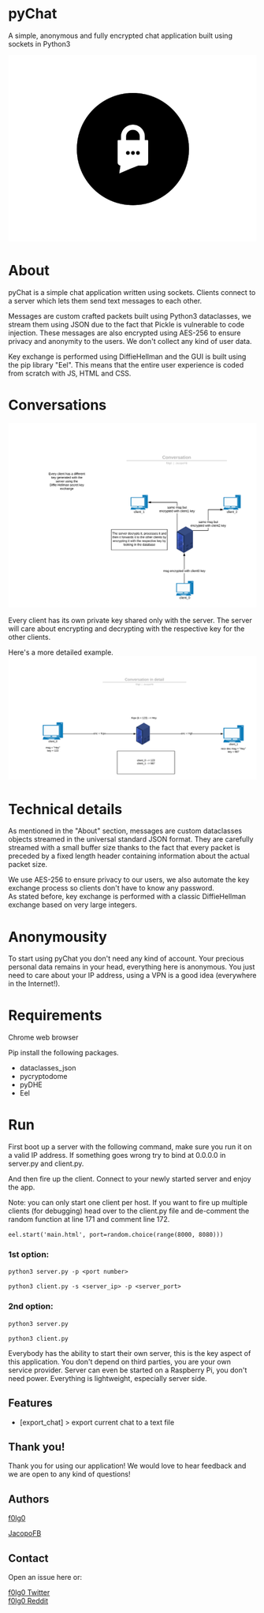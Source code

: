 # pyChat
A simple, anonymous and fully encrypted chat application built using sockets in Python3

![example](./wireframes/PNG/logo.png)

# About

pyChat is a simple chat application written using sockets. Clients connect to a server which lets them send text messages to each other.

Messages are custom crafted packets built using Python3 dataclasses, we stream them using JSON due to the fact that Pickle is vulnerable to code injection. These messages are also encrypted using AES-256 to ensure privacy and anonymity to the users. We don't collect any kind of user data.

Key exchange is performed using DiffieHellman and the GUI is built using the pip library "Eel". This means that the entire user experience is coded from scratch with JS, HTML and CSS.

# Conversations

![convo](./documentation/pics/convo.png)

Every client has its own private key shared only with the server. The server will care about encrypting and decrypting with the respective key for the other clients.

Here's a more detailed example.
![detail](./documentation/pics/detail.png)

# Technical details

As mentioned in the "About" section, messages are custom dataclasses objects streamed in the universal standard JSON format. They are carefully streamed with a small buffer size thanks to the fact that every packet is preceded by a fixed length header containing information about the actual packet size.

We use AES-256 to ensure privacy to our users, we also automate the key exchange process so clients don't have to know any password.  
As stated before, key exchange is performed with a classic DiffieHellman exchange based on very large integers.

# Anonymousity

To start using pyChat you don't need any kind of account. Your precious personal data remains in your head, everything here is anonymous. You just need to care about your IP address, using a VPN is a good idea (everywhere in the Internet!).

# Requirements

Chrome web browser

Pip install the following packages.

* dataclasses_json
* pycryptodome
* pyDHE
* Eel

# Run

First boot up a server with the following command, make sure you run it on a valid IP address. If something goes wrong try to bind at 0.0.0.0 in server.py and client.py.

And then fire up the client. Connect to your newly started server and enjoy the app.

Note: you can only start one client per host. If you want to fire up multiple clients (for debugging) head over to the client.py file and de-comment the random function at line 171 and comment line 172.

```
eel.start('main.html', port=random.choice(range(8000, 8080)))
```

### 1st option:

```
python3 server.py -p <port number>
```
```
python3 client.py -s <server_ip> -p <server_port>
```

### 2nd option:

```
python3 server.py
```
```
python3 client.py
```

Everybody has the ability to start their own server, this is the key aspect of this application. You don't depend on third parties, you are your own service provider. Server can even be started on a Raspberry Pi, you don't need power. Everything is lightweight, especially server side.

## Features

* [export_chat] > export current chat to a text file

## Thank you!

Thank you for using our application! We would love to hear feedback and we are open to any kind of questions!

## Authors

[f0lg0](https://github.com/f0lg0)

[JacopoFB](https://github.com/JacopoFB)

## Contact

Open an issue here or:

[f0lg0 Twitter](https://twitter.com/f0lg0)  
[f0lg0 Reddit](https://www.reddit.com/user/_folgo_/)
